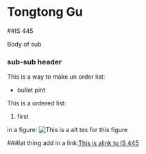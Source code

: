 # Tongtong Gu 
##IS 445

Body of sub

### sub-sub header

This is a way to make un order list:
* bullet pint

This is a ordered list:
1. first


in a figure:
![This is a alt tex for this figure](https://uiuc-ischool-dataviz.github.io/is445_obuobg_spring2025/assets/undraw/undraw_visual_data_b1wx.svg)


###lat thing
add in a link:[This is alink to IS 445](https://uiuc-ischool-dataviz.github.io/is445_obuobg_spring2025/)
